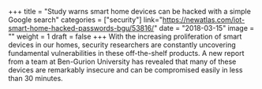 +++
title = "Study warns smart home devices can be hacked with a simple Google search"
categories = ["security"]
link="https://newatlas.com/iot-smart-home-hacked-passwords-bgu/53816/"
date = "2018-03-15"
image = ""
weight = 1
draft = false
+++
With the increasing proliferation of smart devices in our homes, security researchers are constantly uncovering fundamental vulnerabilities in these off-the-shelf products. A new report from a team at Ben-Gurion University has revealed that many of these devices are remarkably insecure and can be compromised easily in less than 30 minutes.
<!--stackedit_data:
eyJoaXN0b3J5IjpbODY2NTcxNzAwXX0=
-->